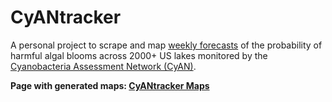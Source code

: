 # CyANtracker
A personal project to scrape and map [weekly forecasts](https://www.epa.gov/water-research/cyanobacterial-harmful-algal-blooms-forecasting-research) of the probability of harmful algal blooms across 2000+ US lakes monitored by the [Cyanobacteria Assessment Network (CyAN)](https://www.epa.gov/water-research/cyanobacteria-assessment-network-cyan). 

**Page with generated maps: [CyANtracker Maps](https://calbuelo.com/CyANtracker)**
